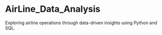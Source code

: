 # AirLine_Data_Analysis
Exploring airline operations through data-driven insights using Python and SQL.
